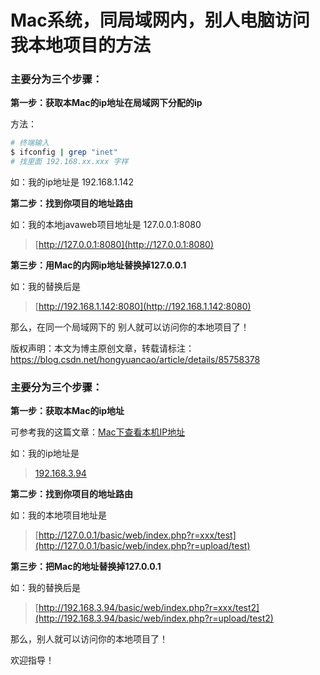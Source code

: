 # Mac系统，同局域网内，别人电脑访问我本地项目的方法

### 主要分为三个步骤：

**第一步：获取本Mac的ip地址在局域网下分配的ip**

方法：

```bash
# 终端输入
$ ifconfig | grep "inet"
# 找里面 192.168.xx.xxx 字样
```

如：我的ip地址是   192.168.1.142



**第二步：找到你项目的地址路由**

如：我的本地javaweb项目地址是 127.0.0.1:8080

> [http://127.0.0.1:8080](http://127.0.0.1:8080)



**第三步：用Mac的内网ip地址替换掉127.0.0.1**

如：我的替换后是 

> [http://192.168.1.142:8080](http://192.168.1.142:8080)



那么，在同一个局域网下的  别人就可以访问你的本地项目了！







 版权声明：本文为博主原创文章，转载请标注： https://blog.csdn.net/hongyuancao/article/details/85758378

### 主要分为三个步骤：

**第一步：获取本Mac的ip地址**

可参考我的这篇文章：[Mac下查看本机IP地址](https://blog.csdn.net/hongyuancao/article/details/85758103)

如：我的ip地址是

> [192.168.3.94](http://192.168.3.94/basic/web/index.php?r=upload/test2)

**第二步：找到你项目的地址路由**

如：我的本地项目地址是

> [http://127.0.0.1/basic/web/index.php?r=xxx/test](http://127.0.0.1/basic/web/index.php?r=upload/test)

**第三步：把Mac的地址替换掉127.0.0.1**

如：我的替换后是 

> [http://192.168.3.94/basic/web/index.php?r=xxx/test2](http://192.168.3.94/basic/web/index.php?r=upload/test2)

那么，别人就可以访问你的本地项目了！

 

欢迎指导！